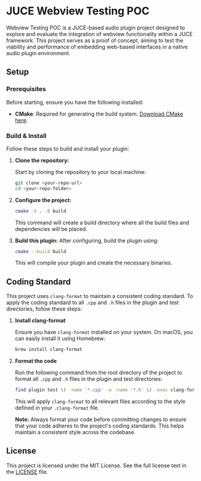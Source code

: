 # JUCE Webview Testing POC

Webview Testing POC is a JUCE-based audio plugin project designed to explore and evaluate the integration of webview functionality within a JUCE framework. This project serves as a proof of concept, aiming to test the viability and performance of embedding web-based interfaces in a native audio plugin environment.

## Setup

### Prerequisites

Before starting, ensure you have the following installed:

- **CMake**: Required for generating the build system. [Download CMake here](https://cmake.org/download/).

### Build & Install

Follow these steps to build and install your plugin:

1. **Clone the repository:**

   Start by cloning the repository to your local machine:

   ```bash
   git clone <your-repo-url>
   cd <your-repo-folder>
   ```

2. **Configure the project:**

   ```bash
   cmake -S . -B build
   ```

   This command will create a build directory where all the build files and dependencies will be placed.

3. **Build this plugin:**
   After configuring, build the plugin using:

   ```bash
   cmake --build build
   ```

   This will compile your plugin and create the necessary binaries.

## Coding Standard

This project uses `clang-format` to maintain a consistent coding standard. To apply the coding standard to all `.cpp` and `.h` files in the plugin and test directories, follow these steps:

1. **Install clang-format**

   Ensure you have `clang-format` installed on your system. On macOS, you can easily install it using Homebrew:

   ```bash
   brew install clang-format
   ```

2. **Format the code**

   Run the following command from the root directory of the project to format all `.cpp` and `.h` files in the plugin and test directories:

   ```bash
   find plugin test \( -name '*.cpp' -o -name '*.h' \) -exec clang-format -i {} +
   ```

   This will apply `clang-format` to all relevant files according to the style defined in your `.clang-format` file.

   **Note:** Always format your code before committing changes to ensure that your code adheres to the project's coding standards. This helps maintain a consistent style across the codebase.

## License

This project is licensed under the MIT License. See the full license text in the [LICENSE](https://opensource.org/license/mit) file.
